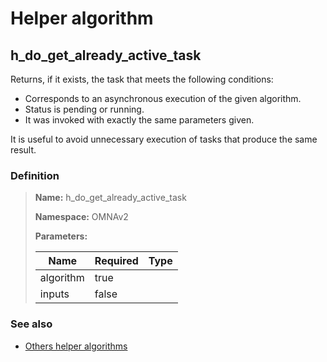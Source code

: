 # Helper algorithm

## h_do_get_already_active_task

Returns, if it exists, the task that meets the following conditions:

* Corresponds to an asynchronous execution of the given algorithm.
* Status is pending or running.
* It was invoked with exactly the same parameters given.

It is useful to avoid unnecessary execution of tasks that produce the same result.
    
### Definition

> **Name:** h_do_get_already_active_task
> 
> **Namespace:** OMNAv2
>
> **Parameters:**
> 
> | Name | Required | Type |
> | --- | --- | --- |
> | algorithm | true |  |
> | inputs | false |  |

### See also
* [Others helper algorithms](overview?id=h_do_get_already_active_task)